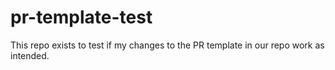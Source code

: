 # pr-template-test

This repo exists to test if my changes to the PR template in our repo work as intended.
